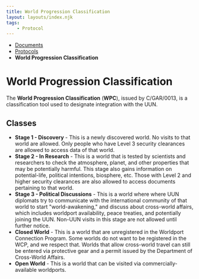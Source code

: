 ```yaml
---
title: World Progression Classification
layout: layouts/index.njk
tags:
    - Protocol
---
```

<nav class="text-sm breadcrumbs mb-5">
    <ul>
        <li><a href="/docs">Documents</a></li>
        <li><a href="/docs/protocol">Protocols</a></li>
        <li><b>World Progression Classification</b></li>
    </ul>
</nav>
<div class="text-center"><h1>World Progression Classification</h1></div>

The **World Progression Classification** (**WPC**), issued by C/GAR/0013, is a classification tool used to designate integration with the UUN.

## Classes
- **<span class="text-red-500">Stage 1 - Discovery</span>** - This is a newly discovered world. No visits to that world are allowed. Only people who have Level 3 security clearances are allowed to access data of that world.
- **<span class="text-orange-400">Stage 2 - In Research</span>** - This is a world that is tested by scientists and researchers to check the atmosphere, planet, and other properties that may be potentially harmful. This stage also gains information on potential-life, political intentions, biosphere, etc. Those with Level 2 and higher security clearances are also allowed to access documents pertaining to that world.
- **<span class="text-amber-400">Stage 3 - Political Discussions</span>** - This is a world where where UUN diplomats try to communicate with the international community of that world to start "world-awakening," and discuss about cross-world affairs, which includes worldport availability, peace treaties, and potentially joining the UUN. Non-UUN visits in this stage are not allowed until further notice.
- **<span class="text-green-600">Closed World</span>** - This is a world that are unregistered in the Worldport Connection Program. Some worlds do not want to be registered in the WCP, and we respect that. Worlds that allow cross-world travel can still be entered via protective gear and a permit issued by the Department of Cross-World Affairs.
- **<span class="text-green-500">Open World</span>** - This is a world that can be visited via commercially-available worldports.